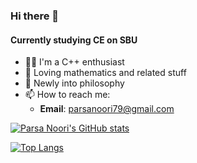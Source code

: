 ### Hi there 👋

#### Currently studying CE on SBU

- 🧑‍💻 I'm a C++ enthusiast
- 🔢 Loving mathematics and related stuff
- 🧠 Newly into philosophy
- 📫 How to reach me:
  - **Email**: parsanoori79@gmail.com

[![Parsa Noori's GitHub stats](https://github-readme-stats.vercel.app/api?username=parsanoori)](https://github.com/anuraghazra/github-readme-stats)

[![Top Langs](https://github-readme-stats.vercel.app/api/top-langs/?username=parsanoori)](https://github.com/anuraghazra/github-readme-stats)


  
<!--
**parsanoori/parsanoori** is a ✨ _special_ ✨ repository because its `README.md` (this file) appears on your GitHub profile.

Here are some ideas to get you started:

- 🔭 I’m currently working on ...
- 🌱 I’m currently learning ...
- 👯 I’m looking to collaborate on ...
- 🤔 I’m looking for help with ...
- 💬 Ask me about ...
- 📫 How to reach me: ...
- 😄 Pronouns: ...
- ⚡ Fun fact: ...
-->
